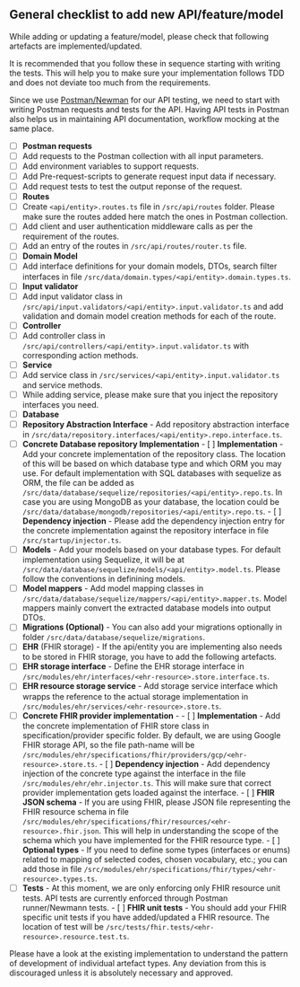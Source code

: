 ## General checklist to add new API/feature/model

While adding or updating a feature/model, please check that following artefacts are implemented/updated.

It is recommended that you follow these in sequence starting with writing the tests. This will help you to make sure your implementation follows TDD and does not deviate too much from the requirements.

 Since we use [Postman/Newman](https://learning.postman.com/docs/running-collections/using-newman-cli/command-line-integration-with-newman/) for our API testing, we need to start with writing Postman requests and tests for the API. Having API tests in Postman also helps us in maintaining API documentation, workflow mocking at the same place.

 - [ ]  **Postman requests**
   - [ ]  Add requests to the Postman collection with all input parameters.
   - [ ]  Add environment variables to support requests.
   - [ ]  Add Pre-request-scripts to generate request input data if necessary.
   - [ ]  Add request tests to test the output reponse of the request.
 - [ ]  **Routes**
   - [ ]  Create `<api/entity>.routes.ts` file in `/src/api/routes` folder. Please make sure the routes added here match the ones in Postman collection.
   - [ ]  Add client and user authentication middleware calls as per the requirement of the routes.
   - [ ]  Add an entry of the routes in `/src/api/routes/router.ts` file.
 - [ ]  **Domain Model**
   - [ ]  Add interface definitions for your domain models, DTOs, search filter interfaces in file `/src/data/domain.types/<api/entity>.domain.types.ts`.
 - [ ]  **Input validator**
   - [ ]  Add input validator class in `/src/api/input.validators/<api/entity>.input.validator.ts` and add validation and domain model creation methods for each of the route.
 - [ ]  **Controller**
   - [ ]  Add controller class in `/src/api/controllers/<api/entity>.input.validator.ts` with corresponding action methods.
 - [ ]  **Service**
   - [ ]  Add service class in `/src/services/<api/entity>.input.validator.ts` and service methods.
   - [ ]  While adding service, please make sure that you inject the repository interfaces you need.
 - [ ]  **Database**
   - [ ]  **Repository Abstraction Interface** - Add repository abstraction interface in `/src/data/repository.interfaces/<api/entity>.repo.interface.ts`.
   - [ ]  **Concrete Database repository Implementation** 
     - [ ]  **Implementation** - Add your concrete implementation of the repository class. The location of this will be based on which database type and which ORM you may use. For default implementation with SQL databases with sequelize as ORM, the file can be added as `/src/data/database/sequelize/repositories/<api/entity>.repo.ts`. In case you are using MongoDB as your database, the location could be `/src/data/database/mongodb/repositories/<api/entity>.repo.ts`.
     - [ ]  **Dependency injection** - Please add the dependency injection entry for the concrete implementation against the repository interface in file `/src/startup/injector.ts`.
   - [ ]  **Models** - Add your models based on your database types. For default implementation using Sequelize, it will be at `/src/data/database/sequelize/models/<api/entity>.model.ts`. Please follow the conventions in definining models.
   - [ ]  **Model mappers** - Add model mapping classes in `/src/data/database/sequelize/mappers/<api/entity>.mapper.ts`. Model mappers mainly convert the extracted database models into output DTOs.
   - [ ]  **Migrations (Optional)** - You can also add your migrations optionally in folder `/src/data/database/sequelize/migrations`.
 - [ ]  **EHR** (FHIR storage) - If the api/entity you are implementing also needs to be stored in FHIR storage, you have to add the following artefacts.
   - [ ]  **EHR storage interface** - Define the EHR storage interface in `/src/modules/ehr/interfaces/<ehr-resource>.store.interface.ts`. 
   - [ ]  **EHR resource storage service** - Add storage service interface which wrapps the reference to the actual storage implementation in `/src/modules/ehr/services/<ehr-resource>.store.ts`.
   - [ ]  **Concrete FHIR provider implementation** - 
     - [ ]  **Implementation** - Add the concrete implementation of FHIR store class in specification/provider specific folder. By default, we are using Google FHIR storage API, so the file path-name will be `/src/modules/ehr/specifications/fhir/providers/gcp/<ehr-resource>.store.ts`.
     - [ ]  **Dependency injection** - Add dependency injection of the concrete type against the interface in the file `/src/modules/ehr/ehr.injector.ts`. This will make sure that correct provider implementation gets loaded against the interface.
     - [ ]  **FHIR JSON schema** - If you are using FHIR, please JSON file representing the FHIR resource schema in file `/src/modules/ehr/specifications/fhir/resources/<ehr-resource>.fhir.json`. This will help in understanding the scope of the schema which you have implemented for the FHIR resource type.
     - [ ]  **Optional types** - If you need to define some types (interfaces or enums) related to mapping of selected codes, chosen vocabulary, etc.; you can add those in file `/src/modules/ehr/specifications/fhir/types/<ehr-resource>.types.ts`.
   - [ ]  **Tests** - At this moment, we are only enforcing only FHIR resource unit tests. API tests are currently enforced through Postman runner/Newmann tests.
     - [ ]  **FHIR unit tests** - You should add your FHIR specific unit tests if you have added/updated a FHIR resource. The location of test will be `/src/tests/fhir.tests/<ehr-resource>.resource.test.ts`.

Please have a look at the existing implementation to understand the pattern of development of individual artefact types. Any deviation from this is discouraged unless it is absolutely necessary and approved.